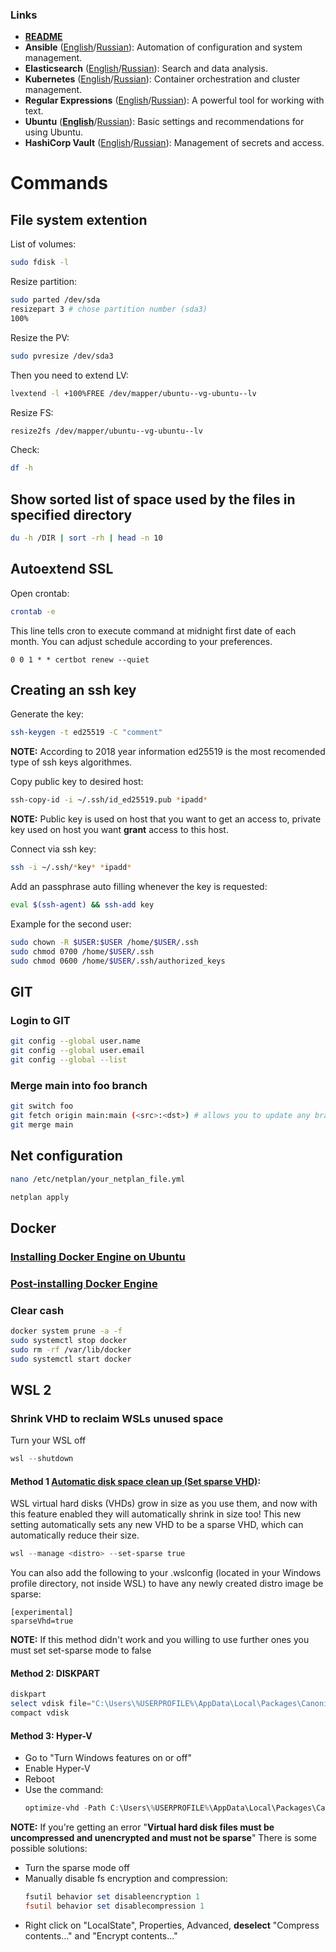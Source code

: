 ### Links
- **[README](../README.md)**
- **Ansible** ([English](ansible-en.md)/[Russian](../ru/ansible-ru.md)): Automation of configuration and system management.
- **Elasticsearch** ([English](elastic-en.md)/[Russian](../ru/elastic-ru.md)): Search and data analysis.
- **Kubernetes** ([English](kube-en.md)/[Russian](../ru/kube-ru.md)): Container orchestration and cluster management.
- **Regular Expressions** ([English](regex-en.md)/[Russian](../ru/regex-ru.md)): A powerful tool for working with text.
- **Ubuntu** ([**English**](ubuntu-en.md)/[Russian](../ru/ubuntu-ru.md)): Basic settings and recommendations for using Ubuntu.
- **HashiCorp Vault** ([English](vault-en.md)/[Russian](../ru/vault-ru.md)): Management of secrets and access.

# Commands

## File system extention

List of volumes:
```bash
sudo fdisk -l
```

Resize partition:
```bash
sudo parted /dev/sda
resizepart 3 # chose partition number (sda3)
100%
```

Resize the PV:
```bash
sudo pvresize /dev/sda3
```

Then you need to extend LV:
```bash
lvextend -l +100%FREE /dev/mapper/ubuntu--vg-ubuntu--lv
```

Resize FS:
```bash
resize2fs /dev/mapper/ubuntu--vg-ubuntu--lv
```

Check:
```bash
df -h
```
## Show sorted list of space used by the files in specified directory

```bash
du -h /DIR | sort -rh | head -n 10
```

## Autoextend SSL

Open crontab:
```bash
crontab -e
```

This line tells cron to execute command at midnight first date of each month. You can adjust schedule according to your preferences.
```
0 0 1 * * certbot renew --quiet
```

## Creating an ssh key

Generate the key:
```bash
ssh-keygen -t ed25519 -C "comment"
```

**NOTE:** According to 2018 year information ed25519 is the most recomended type of ssh keys algorithmes.

Copy public key to desired host:
```bash
ssh-copy-id -i ~/.ssh/id_ed25519.pub *ipadd*
```

**NOTE:** Public key is used on host that you want to get an access to, private key used on host you want **grant** access to this host.

Connect via ssh key:
```bash
ssh -i ~/.ssh/*key* *ipadd*
```

Add an passphrase auto filling whenever the key is requested:
```bash
eval $(ssh-agent) && ssh-add key
```

Example for the second user:
```bash
sudo chown -R $USER:$USER /home/$USER/.ssh
sudo chmod 0700 /home/$USER/.ssh
sudo chmod 0600 /home/$USER/.ssh/authorized_keys
```

## GIT

### Login to GIT

```bash
git config --global user.name
git config --global user.email
git config --global --list
```

### Merge main into foo branch

```bash
git switch foo
git fetch origin main:main (<src>:<dst>) # allows you to update any branch while being on different one
git merge main
```

## Net configuration 

```bash
nano /etc/netplan/your_netplan_file.yml 
```
```bash
netplan apply
```


## Docker

### [Installing Docker Engine on Ubuntu](https://docs.docker.com/engine/install/ubuntu/)

### [Post-installing Docker Engine](https://docs.docker.com/engine/install/linux-postinstall/)

### Clear cash 

```bash
docker system prune -a -f
sudo systemctl stop docker
sudo rm -rf /var/lib/docker
sudo systemctl start docker
```

## WSL 2
### Shrink VHD to reclaim WSLs unused space
Turn your WSL off
```powershell
wsl --shutdown
```

#### Method 1 [Automatic disk space clean up (Set sparse VHD)](https://devblogs.microsoft.com/commandline/windows-subsystem-for-linux-september-2023-update/#automatic-disk-space-clean-up-set-sparse-vhd):

WSL virtual hard disks (VHDs) grow in size as you use them, and now with this feature enabled they will automatically shrink in size too! This new setting automatically sets any new VHD to be a sparse VHD, which can automatically reduce their size.

```powershell
wsl --manage <distro> --set-sparse true
```

You can also add the following to your .wslconfig (located in your Windows profile directory, not inside WSL) to have any newly created distro image be sparse:

```
[experimental]
sparseVhd=true
```
**NOTE:** If this method didn't work and you willing to use further ones you must set set-sparse mode to false

#### Method 2: DISKPART

```powershell
diskpart
select vdisk file="C:\Users\%USERPROFILE%\AppData\Local\Packages\CanonicalGroupLimited.Ubuntu...\LocalState\ext4.vhdx" # default path
compact vdisk
```

#### Method 3: Hyper-V

- Go to "Turn Windows features on or off"
- Enable Hyper-V
- Reboot
- Use the command:
    ```powershell
    optimize-vhd -Path C:\Users\%USERPROFILE%\AppData\Local\Packages\CanonicalGroupLimited.Ubuntu...\LocalState\ext4.vhdx -Mode full
    ```

**NOTE:** If you're getting an error "**Virtual hard disk files must be uncompressed and unencrypted and must not be sparse**" There is some possible solutions:
- Turn the sparse mode off
- Manually disable fs encryption and compression:
    ```powershell
    fsutil behavior set disableencryption 1
    fsutil behavior set disablecompression 1
    ```
- Right click on "LocalState", Properties, Advanced, **deselect** "Compress contents..." and "Encrypt contents..."